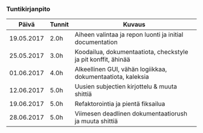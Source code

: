 ### Tuntikirjanpito
Päivä | Tunnit | Kuvaus
--------------- | ----- | ------
19.05.2017 | 2.0h | Aiheen valintaa ja repon luonti ja initial documentation
25.05.2017 | 3.0h | Koodailua, dokumentaatiota, checkstyle ja pit konffit, ähinää
01.06.2017 | 4.0h | Alkeellinen GUI, vähän logiikkaa, dokumentaatiota, kaleksia
12.06.2017 | 5.0h | Uusien subjectien kirjottelu & muuta shittiä
19.06.2017 | 5.0h | Refaktorointia ja pientä fiksailua
28.06.2017 | 5.0h | Viimesen deadlinen dokumentaatiorush ja muuta shittiä
